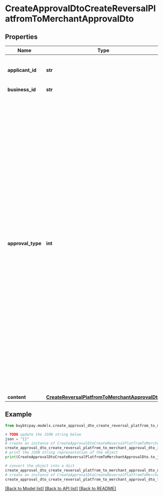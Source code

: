 # CreateApprovalDtoCreateReversalPlatfromToMerchantApprovalDto


## Properties

Name | Type | Description | Notes
------------ | ------------- | ------------- | -------------
**applicant_id** | **str** | 不用填，系统会根据请求用户自己设定 | [optional] 
**business_id** | **str** |  | [optional] 
**approval_type** | **int** | 0: Platform Recharge, 1: Merchant Recharge, 11: Virtual Account Recharge, 12: Merchant Self Service Recharge, 13: Virtual Account Self Service Recharge, 14: Merchant Self Service Recharge by PalmPay Virtual Account, 15: Virtual merchant Self Service Recharge by PalmPay Virtual Account, 2: Refund, 3: Frozen, 4: Unfrozen, 100: Reversal platform to merchant, 101: Reversal merchant to platform, 102: Reversal merchant to merchant | 
**content** | [**CreateReversalPlatfromToMerchantApprovalDto**](CreateReversalPlatfromToMerchantApprovalDto.md) |  | [optional] 

## Example

```python
from buybtcpay.models.create_approval_dto_create_reversal_platfrom_to_merchant_approval_dto import CreateApprovalDtoCreateReversalPlatfromToMerchantApprovalDto

# TODO update the JSON string below
json = "{}"
# create an instance of CreateApprovalDtoCreateReversalPlatfromToMerchantApprovalDto from a JSON string
create_approval_dto_create_reversal_platfrom_to_merchant_approval_dto_instance = CreateApprovalDtoCreateReversalPlatfromToMerchantApprovalDto.from_json(json)
# print the JSON string representation of the object
print(CreateApprovalDtoCreateReversalPlatfromToMerchantApprovalDto.to_json())

# convert the object into a dict
create_approval_dto_create_reversal_platfrom_to_merchant_approval_dto_dict = create_approval_dto_create_reversal_platfrom_to_merchant_approval_dto_instance.to_dict()
# create an instance of CreateApprovalDtoCreateReversalPlatfromToMerchantApprovalDto from a dict
create_approval_dto_create_reversal_platfrom_to_merchant_approval_dto_from_dict = CreateApprovalDtoCreateReversalPlatfromToMerchantApprovalDto.from_dict(create_approval_dto_create_reversal_platfrom_to_merchant_approval_dto_dict)
```
[[Back to Model list]](../README.md#documentation-for-models) [[Back to API list]](../README.md#documentation-for-api-endpoints) [[Back to README]](../README.md)


